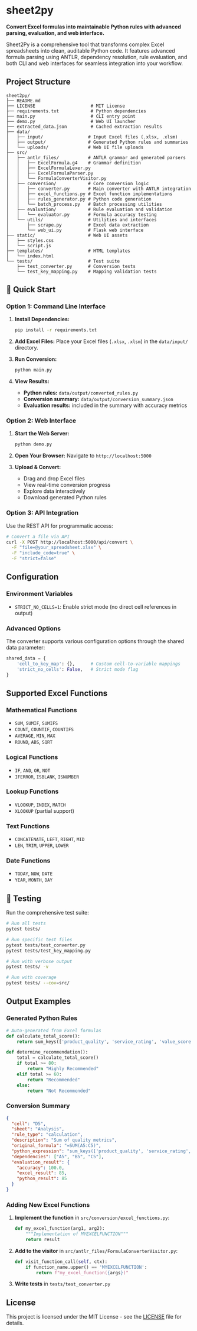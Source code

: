 # sheet2py

**Convert Excel formulas into maintainable Python rules with advanced parsing, evaluation, and web interface.**

Sheet2Py is a comprehensive tool that transforms complex Excel spreadsheets into clean, auditable Python code. It features advanced formula parsing using ANTLR, dependency resolution, rule evaluation, and both CLI and web interfaces for seamless integration into your workflow.


## Project Structure

```
sheet2py/
├── README.md
├── LICENSE                     # MIT License
├── requirements.txt            # Python dependencies
├── main.py                     # CLI entry point
├── demo.py                     # Web UI launcher
├── extracted_data.json         # Cached extraction results
├── data/
│   ├── input/                 # Input Excel files (.xlsx, .xlsm)
│   ├── output/                # Generated Python rules and summaries
│   └── uploads/               # Web UI file uploads
├── src/
│   ├── antlr_files/           # ANTLR grammar and generated parsers
│   │   ├── ExcelFormula.g4    # Grammar definition
│   │   ├── ExcelFormulaLexer.py
│   │   ├── ExcelFormulaParser.py
│   │   └── FormulaConverterVisitor.py
│   ├── conversion/            # Core conversion logic
│   │   ├── converter.py       # Main converter with ANTLR integration
│   │   ├── excel_functions.py # Excel function implementations
│   │   ├── rules_generator.py # Python code generation
│   │   └── batch_process.py   # Batch processing utilities
│   ├── evaluation/            # Rule evaluation and validation
│   │   └── evaluator.py       # Formula accuracy testing
│   └── utils/                 # Utilities and interfaces
│       ├── scrape.py          # Excel data extraction
│       └── web_ui.py          # Flask web interface
├── static/                    # Web UI assets
│   ├── styles.css
│   └── script.js
├── templates/                 # HTML templates
│   └── index.html
└── tests/                     # Test suite
    ├── test_converter.py      # Conversion tests
    └── test_key_mapping.py    # Mapping validation tests
```

## 🚀 Quick Start

### Option 1: Command Line Interface

1. **Install Dependencies:**
   ```bash
   pip install -r requirements.txt
   ```

2. **Add Excel Files:**
   Place your Excel files (`.xlsx`, `.xlsm`) in the `data/input/` directory.

3. **Run Conversion:**
   ```bash
   python main.py
   ```

4. **View Results:**
   - **Python rules:** `data/output/converted_rules.py`
   - **Conversion summary:** `data/output/conversion_summary.json`
   - **Evaluation results:** included in the summary with accuracy metrics

### Option 2: Web Interface

1. **Start the Web Server:**
   ```bash
   python demo.py
   ```

2. **Open Your Browser:**
   Navigate to `http://localhost:5000`

3. **Upload & Convert:**
   - Drag and drop Excel files
   - View real-time conversion progress
   - Explore data interactively
   - Download generated Python rules

### Option 3: API Integration

Use the REST API for programmatic access:

```bash
# Convert a file via API
curl -X POST http://localhost:5000/api/convert \
  -F "file=@your_spreadsheet.xlsx" \
  -F "include_code=true" \
  -F "strict=false"
```

## Configuration

### Environment Variables

- `STRICT_NO_CELLS=1`: Enable strict mode (no direct cell references in output)

### Advanced Options

The converter supports various configuration options through the shared data parameter:

```python
shared_data = {
    'cell_to_key_map': {},      # Custom cell-to-variable mappings
    'strict_no_cells': False,   # Strict mode flag
}
```

## Supported Excel Functions

### Mathematical Functions
- `SUM`, `SUMIF`, `SUMIFS`
- `COUNT`, `COUNTIF`, `COUNTIFS`
- `AVERAGE`, `MIN`, `MAX`
- `ROUND`, `ABS`, `SQRT`

### Logical Functions
- `IF`, `AND`, `OR`, `NOT`
- `IFERROR`, `ISBLANK`, `ISNUMBER`

### Lookup Functions
- `VLOOKUP`, `INDEX`, `MATCH`
- `XLOOKUP` (partial support)

### Text Functions
- `CONCATENATE`, `LEFT`, `RIGHT`, `MID`
- `LEN`, `TRIM`, `UPPER`, `LOWER`

### Date Functions
- `TODAY`, `NOW`, `DATE`
- `YEAR`, `MONTH`, `DAY`

## 🧪 Testing

Run the comprehensive test suite:

```bash
# Run all tests
pytest tests/

# Run specific test files
pytest tests/test_converter.py
pytest tests/test_key_mapping.py

# Run with verbose output
pytest tests/ -v

# Run with coverage
pytest tests/ --cov=src/
```

## Output Examples

### Generated Python Rules

```python
# Auto-generated from Excel formulas
def calculate_total_score():
    return sum_keys(['product_quality', 'service_rating', 'value_score'])

def determine_recommendation():
    total = calculate_total_score()
    if total >= 80:
        return "Highly Recommended"
    elif total >= 60:
        return "Recommended"
    else:
        return "Not Recommended"
```

### Conversion Summary

```json
{
  "cell": "D5",
  "sheet": "Analysis",
  "rule_type": "calculation",
  "description": "Sum of quality metrics",
  "original_formula": "=SUM(A5:C5)",
  "python_expression": "sum_keys(['product_quality', 'service_rating', 'value_score'])",
  "dependencies": ["A5", "B5", "C5"],
  "evaluation_result": {
    "accuracy": 100.0,
    "excel_result": 85,
    "python_result": 85
  }
}
```

### Adding New Excel Functions

1. **Implement the function** in `src/conversion/excel_functions.py`:
   ```python
   def my_excel_function(arg1, arg2):
       """Implementation of MYEXCELFUNCTION"""
       return result
   ```

2. **Add to the visitor** in `src/antlr_files/FormulaConverterVisitor.py`:
   ```python
   def visit_function_call(self, ctx):
       if function_name.upper() == 'MYEXCELFUNCTION':
           return f"my_excel_function({args})"
   ```

3. **Write tests** in `tests/test_converter.py`





## License

This project is licensed under the MIT License - see the [LICENSE](LICENSE) file for details.